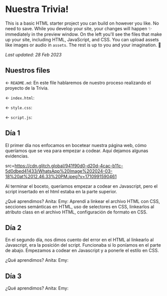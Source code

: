 # Nuestra Trivia!

This is a basic HTML starter project you can build on however you like. No need to save. While you develop your site, your changes will happen ✨ immediately in the preview window. On the left you'll see the files that make up your site, including HTML, JavaScript, and CSS. You can upload assets like images or audio in `assets`. The rest is up to you and your imagination. 🦄

_Last updated: 28 Feb 2023_

## Nuestros files

← `README.md`: En este file hablaremos de nuestro proceso realizando el proyecto de la Trivia.

← `index.html`: 

← `style.css`: 

← `script.js`: 

## Día 1

El primer día nos enfocamos en bocetear nuestra página web, cómo queríamos que se vea para empezar a codear.
Aquí dejamos algunas evidencias. 

<span>src=https://cdn.glitch.global/941f90d0-d20d-4cac-b11c-5d0dbed41433/WhatsApp%20Image%202024-03-18%20at%2012.46.33%20PM.jpeg?v=1710991590461</span>



Al terminar el boceto, queríamos empezar a codear en Javascript, pero el script insertado en el html estaba en la parte superior.

¿Qué aprendimos?
Anita:
Emy: Aprendí a linkear el archivo HTML con CSS, secciones semánticas en HTML, uso de selectores en CSS, linkearlos al atributo class en el archivo HTML, configuración de formato en CSS.

## Día 2

En el segundo día, nos dimos cuento del error en el HTML al linkearlo al Javascript, era la posición del script. Funcionaba si lo poníamos en el parte de abajo.
Empezamos a codear en Javascript y a ponerle el estilo en CSS. 

¿Qué aprendimos?
Anita:
Emy: 

## Día 3



¿Qué aprendimos?
Anita:
Emy:

